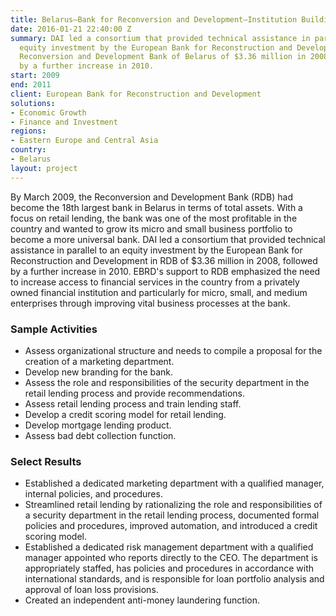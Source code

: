 ```yaml
---
title: Belarus—Bank for Reconversion and Development–Institution Building Plan
date: 2016-01-21 22:40:00 Z
summary: DAI led a consortium that provided technical assistance in parallel to an
  equity investment by the European Bank for Reconstruction and Development for the
  Reconversion and Development Bank of Belarus of $3.36 million in 2008, followed
  by a further increase in 2010.
start: 2009
end: 2011
client: European Bank for Reconstruction and Development
solutions:
- Economic Growth
- Finance and Investment
regions:
- Eastern Europe and Central Asia
country:
- Belarus
layout: project
---
```


By March 2009, the Reconversion and Development Bank (RDB) had become the 18th largest bank in Belarus in terms of total assets. With a focus on retail lending, the bank was one of the most profitable in the country and wanted to grow its micro and small business portfolio to become a more universal bank. DAI led a consortium that provided technical assistance in parallel to an equity investment by the European Bank for Reconstruction and Development in RDB of $3.36 million in 2008, followed by a further increase in 2010. EBRD's support to RDB emphasized the need to increase access to financial services in the country from a privately owned financial institution and particularly for micro, small, and medium enterprises through improving vital business processes at the bank.

### Sample Activities

* Assess organizational structure and needs to compile a proposal for the creation of a marketing department.
* Develop new branding for the bank.
* Assess the role and responsibilities of the security department in the retail lending process and provide recommendations.
* Assess retail lending process and train lending staff.
* Develop a credit scoring model for retail lending.
* Develop mortgage lending product.
* Assess bad debt collection function.

### Select Results

* Established a dedicated marketing department with a qualified manager, internal policies, and procedures.
* Streamlined retail lending by rationalizing the role and responsibilities of a security department in the retail lending process, documented formal policies and procedures, improved automation, and introduced a credit scoring model.
* Established a dedicated risk management department with a qualified manager appointed who reports directly to the CEO. The department is appropriately staffed, has policies and procedures in accordance with international standards, and is responsible for loan portfolio analysis and approval of loan loss provisions.
* Created an independent anti-money laundering function.